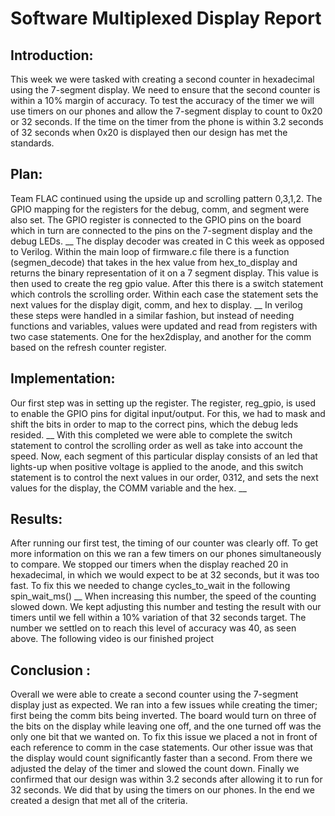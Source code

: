 # Software Multiplexed Display Report

## Introduction:
This week we were tasked with creating a second counter in hexadecimal using the 7-segment display. We need to ensure that the second counter is within a 10% margin of accuracy. To test the accuracy of the timer we will use timers on our phones and allow the 7-segment display to count to 0x20 or 32 seconds. If the time on the timer from the phone is within 3.2 seconds of 32 seconds when 0x20 is displayed then our design has met the standards. 
## Plan:
Team FLAC continued using the upside up and scrolling pattern 0,3,1,2. The GPIO mapping for the registers for the debug, comm, and segment were also set. The GPIO register is connected to the GPIO pins on the board which in turn are connected to the pins on the 7-segment display and the debug LEDs.
__
The display decoder was created in C this week as opposed to Verilog. Within the main loop of firmware.c file there is a function (segmen_decode) that takes in the hex value from hex_to_display and returns the binary representation of it on a 7 segment display. This value is then used to create the reg gpio value. After this there is a switch statement which controls the scrolling order. Within each case the statement sets the next values for the display digit, comm, and hex to display. 
__
In verilog these steps were handled in a similar fashion, but instead of needing functions and variables, values were updated and read from registers with two case statements. One for the hex2display, and another for the comm based on the refresh counter register. 
## Implementation:
Our first step was in setting up the register. The register, reg_gpio, is used to enable the GPIO pins for digital input/output. For this, we had to mask and shift the bits in order to map to the correct pins, which the debug leds resided.
__
With this completed we were able to complete the switch statement to control the scrolling order as well as take into account the speed. Now, each segment of this particular display consists of an led that lights-up when positive voltage is applied to the anode, and this switch statement is to control the next values in our order, 0312, and sets the next values for the display, the COMM variable and the hex. 
__
## Results:
After running our first test, the timing of our counter was clearly off. To get more information on this we ran a few timers on our phones simultaneously to compare. We stopped our timers when the display reached 20 in hexadecimal, in which we would expect to be at 32 seconds, but it was too fast. To fix this we needed to change cycles_to_wait in the following spin_wait_ms() 
__
When increasing this number, the speed of the counting slowed down. We kept adjusting this number and testing the result with our timers until we fell within a 10% variation of that 32 seconds target. The number we settled on to reach this level of accuracy was 40, as seen above. The following video is our finished project
## Conclusion :
Overall we were able to create a second counter using the 7-segment display just as expected. We ran into a few issues while creating the timer; first being the comm bits being inverted. The board would turn on three of the bits on the display while leaving one off, and the one turned off was the only one bit that we wanted on. To fix this issue we placed a not in front of each reference to comm in the case statements. Our other issue was that the display would count significantly faster than a second. From there we adjusted the delay of the timer and slowed the count down. Finally we confirmed that our design was within 3.2 seconds after allowing it to run for 32 seconds. We did that by using the timers on our phones. In the end we created a design that met all of the criteria.
